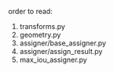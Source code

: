 order to read:
  1. transforms.py
  2. geometry.py
  3. assigner/base_assigner.py
  4. assigner/assign_result.py
  5. max_iou_assigner.py
  
